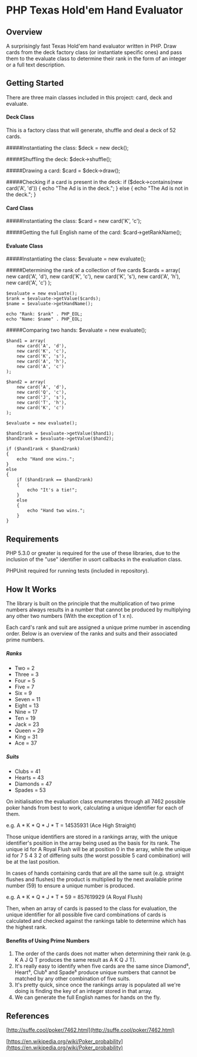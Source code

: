 # PHP Texas Hold'em Hand Evaluator

## Overview

A surprisingly fast Texas Hold'em hand evaluator written in PHP. Draw cards from the deck factory class (or instantiate specific ones) and pass them to the evaluate class to determine their rank in the form of an integer or a full text description.

## Getting Started

There are three main classes included in this project: card, deck and evaluate.

#### Deck Class
This is a factory class that will generate, shuffle and deal a deck of 52 cards.


#####Instantiating the class:
	$deck = new deck();


#####Shuffling the deck:
	$deck->shuffle();


#####Drawing a card:
	$card = $deck->draw();


#####Checking if a card is present in the deck:
    if ($deck->contains(new card('A', 'd'))
	{
		echo "The Ad is in the deck.";
	}
	else
	{
		echo "The Ad is not in the deck.";
	}

#### Card Class

#####Instantiating the class:
	$card = new card('K', 'c');

#####Getting the full English name of the card:
	$card->getRankName();

#### Evaluate Class

#####Instantiating the class:
	$evaluate = new evaluate();

#####Determining the rank of a collection of five cards
	$cards = array(
		new card('A', 'd'),
		new card('K', 'c'),
		new card('K', 's'),
		new card('A', 'h'),
		new card('A', 'c')
	);
 
	$evaluate = new evaluate();
	$rank = $evaluate->getValue($cards);
	$name = $evaluate->getHandName();

	echo "Rank: $rank" . PHP_EOL;
	echo "Name: $name" . PHP_EOL;
	
#####Comparing two hands:
	$evaluate = new evaluate();

	$hand1 = array(
		new card('A', 'd'),
		new card('K', 'c'),
		new card('K', 's'),
		new card('A', 'h'),
		new card('A', 'c')
	);

	$hand2 = array(
		new card('A', 'd'),
		new card('Q', 'c'),
		new card('J', 's'),
		new card('T', 'h'),
		new card('K', 'c')
	);

	$evaluate = new evaluate();

	$hand1rank = $evaluate->getValue($hand1);
	$hand2rank = $evaluate->getValue($hand2);

	if ($hand1rank < $hand2rank)
	{
		echo "Hand one wins.";
	}
	else
	{
		if ($hand1rank == $hand2rank)
		{
			echo "It's a tie!";
		}
		else
		{
			echo "Hand two wins.";
		}
	}

## Requirements

PHP 5.3.0 or greater is required for the use of these libraries, due to the inclusion of the "use" identifier in usort callbacks in the evaluation class. 

PHPUnit required for running tests (included in repository).

## How It Works

The library is built on the principle that the multiplication of two prime numbers always results in a number that cannot be produced by multiplying any other two numbers (With the exception of 1 x n). 

Each card's rank and suit are assigned a unique prime number in ascending order. Below is an overview of the ranks and suits and their associated prime numbers.

##### Ranks

- Two = 2
- Three = 3
- Four = 5
- Five = 7
- Six = 9
- Seven = 11
- Eight = 13
- Nine = 17
- Ten = 19
- Jack = 23
- Queen = 29
- King = 31
- Ace = 37 

##### Suits

- Clubs = 41
- Hearts = 43
- Diamonds = 47
- Spades = 53


On initialisation the evaluation class enumerates through all 7462 possible poker hands from best to work, calculating a unique identifier for each of them. 

e.g. A * K * Q * J * T = 14535931 (Ace High Straight)

Those unique identifiers are stored in a rankings array, with the unique identifier's position in the array being used as the basis for its rank. The unique id for A Royal Flush will be at position 0 in the array, while the unique id for 7 5 4 3 2 of differing suits (the worst possible 5 card combination) will be at the last position.

In cases of hands containing cards that are all the same suit (e.g. straight flushes and flushes) the product is multiplied by the next available prime number (59) to ensure a unique number is produced.

e.g. A * K * Q * J * T * 59 = 857619929 (A Royal Flush)

Then, when an array of cards is passed to the class for evaluation, the unique identifier for all possible five card combinations of cards is calculated and checked against the rankings table to determine which has the highest rank.

#### Benefits of Using Prime Numbers

1. The order of the cards does not matter when determining their rank (e.g. K A J Q T produces the same result as A K Q J T).
2. It's really easy to identify when five cards are the same since Diamond⁵, Heart⁵, Club⁵ and Spade⁵ produce unique numbers that cannot be matched by any other combination of five suits.
3. It's pretty quick, since once the rankings array is populated all we're doing is finding the key of an integer stored in that array.
4. We can generate the full English names for hands on the fly.

## References
[http://suffe.cool/poker/7462.html](http://suffe.cool/poker/7462.html)

[https://en.wikipedia.org/wiki/Poker_probability](https://en.wikipedia.org/wiki/Poker_probability)